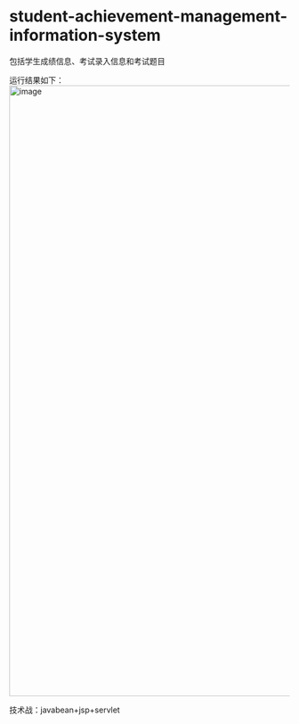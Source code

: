 # student-achievement-management-information-system
包括学生成绩信息、考试录入信息和考试题目

运行结果如下：
<img width="1096" alt="image" src="https://user-images.githubusercontent.com/86750390/235277510-d3928c58-52ad-444b-b719-5601cc177fd9.png">

技术战：javabean+jsp+servlet

